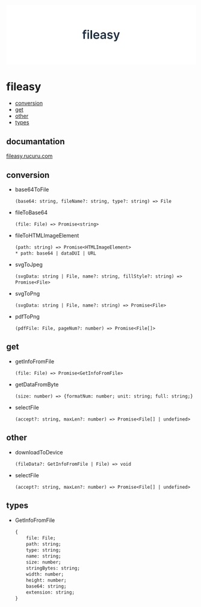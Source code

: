![media](https://raw.githubusercontent.com/NAKAK10/fileasy/main/docs/public/media.png)

# fileasy

- [conversion](#conversion)
- [get](#get)
- [other](#other)
- [types](#types)

## documantation

[fileasy.rucuru.com](https://fileasy.rucuru.com/)

## conversion

- base64ToFile
  ```text
  (base64: string, fileName?: string, type?: string) => File
  ```
- fileToBase64
  ```text
  (file: File) => Promise<string>
  ```
- fileToHTMLImageElement
  ```text
  (path: string) => Promise<HTMLImageElement>
  * path: base64 | dataDUI | URL
  ```
- svgToJpeg
  ```text
  (svgData: string | File, name?: string, fillStyle?: string) => Promise<File>
  ```
- svgToPng
  ```text
  (svgData: string | File, name?: string) => Promise<File>
  ```
- pdfToPng
  ```text
  (pdfFile: File, pageNum?: number) => Promise<File[]>
  ```

## get

- getInfoFromFile

  ```text
  (file: File) => Promise<GetInfoFromFile>
  ```

- getDataFromByte
  ```text
  (size: number) => {formatNum: number; unit: string; full: string;}
  ```
- selectFile
  ```text
  (accept?: string, maxLen?: number) => Promise<File[] | undefined>
  ```

## other

- downloadToDevice

  ```text
  (fileData?: GetInfoFromFile | File) => void
  ```

- selectFile
  ```text
  (accept?: string, maxLen?: number) => Promise<File[] | undefined>
  ```

## types

- GetInfoFromFile

  ```text
  {
      file: File;
      path: string;
      type: string;
      name: string;
      size: number;
      stringBytes: string;
      width: number;
      height: number;
      base64: string;
      extension: string;
  }
  ```
